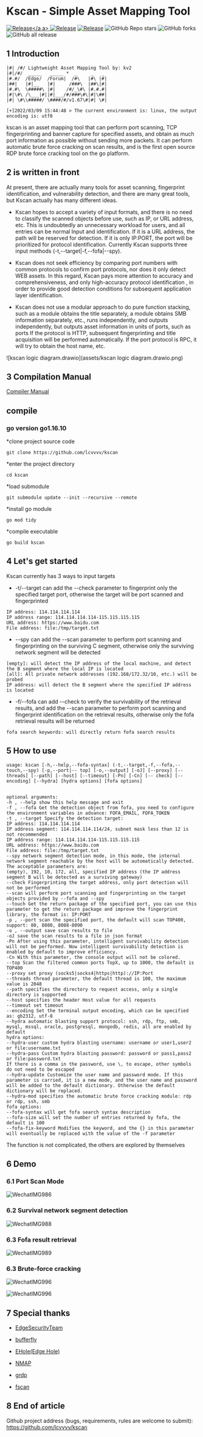 # Kscan - Simple Asset Mapping Tool
<a href="https://github.com/lcvvvv/kscan"><img alt="Release" src="https://img.shields.io/badge/golang-1.6+-9cf"></a a>
<a href="https://github.com/lcvvvv/kscan"><img alt="Release" src="https://img.shields.io/badge/kscan-1.62-ff69b4"></a >
<a href="https://github.com/lcvvvv/kscan"><img alt="Release" src="https://img.shields.io/badge/LICENSE-GPL-important"></a >
![GitHub Repo stars](https://img.shields.io/github/stars/lcvvvv/kscan?color=success)
![GitHub forks](https://img.shields.io/github/forks/lcvvvv/kscan)
![GitHub all release](https://img.shields.io/github/downloads/lcvvvv/kscan/total?color=blueviolet)

## 1 Introduction

````
|#| /#/ Lightweight Asset Mapping Tool by: kv2
|#|/#/  _____   _____ *  _     _   _
|#.#/  /Edge/  /Forum|  /#\   |#\ |#|
|##|   |#|__   |#|     /###\  |##\|#|
|#.#\  \#####\ |#|    /#/_\#\ |#.#.#|
|#|\#\ /\___|#||#|___/#/###\#\|#|\##|
|#| \#\\#####/ \####/#/v1.67\#|#| \#|

[+]2022/03/09 15:44:48 > The current environment is: linux, the output encoding is: utf8
````

kscan is an asset mapping tool that can perform port scanning, TCP fingerprinting and banner capture for specified assets, and obtain as much port information as possible without sending more packets. It can perform automatic brute force cracking on scan results, and is the first open source RDP brute force cracking tool on the go platform.

## 2 is written in front

At present, there are actually many tools for asset scanning, fingerprint identification, and vulnerability detection, and there are many great tools, but Kscan actually has many different ideas.

- Kscan hopes to accept a variety of input formats, and there is no need to classify the scanned objects before use, such as IP, or URL address, etc. This is undoubtedly an unnecessary workload for users, and all entries can be normal Input and identification. If it is a URL address, the path will be reserved for detection. If it is only IP:PORT, the port will be prioritized for protocol identification. Currently Kscan supports three input methods (-t,--target|-f,--fofa|--spy).

- Kscan does not seek efficiency by comparing port numbers with common protocols to confirm port protocols, nor does it only detect WEB assets. In this regard, Kscan pays more attention to accuracy and comprehensiveness, and only high-accuracy protocol identification , in order to provide good detection conditions for subsequent application layer identification.

- Kscan does not use a modular approach to do pure function stacking, such as a module obtains the title separately, a module obtains SMB information separately, etc., runs independently, and outputs independently, but outputs asset information in units of ports, such as ports If the protocol is HTTP, subsequent fingerprinting and title acquisition will be performed automatically. If the port protocol is RPC, it will try to obtain the host name, etc.

![kscan logic diagram.drawio](assets/kscan logic diagram.drawio.png)

## 3 Compilation Manual

[Compiler Manual](https://github.com/lcvvvv/kscan/wiki/%E7%BC%96%E8%AF%91)

## compile

### go version go1.16.10

*clone project source code
~~~
git clone https://github.com/lcvvvv/kscan
~~~
*enter the project directory
~~~
cd kscan
~~~
*load submodule
~~~
git submodule update --init --recursive --remote
~~~
*install go module
~~~
go mod tidy
~~~
*compile executable
~~~
go build kscan
~~~

## 4 Let's get started

Kscan currently has 3 ways to input targets

- -t/--target can add the --check parameter to fingerprint only the specified target port, otherwise the target will be port scanned and fingerprinted

````
IP address: 114.114.114.114
IP address range: 114.114.114.114-115.115.115.115
URL address: https://www.baidu.com
File address: file:/tmp/target.txt
````

- --spy can add the --scan parameter to perform port scanning and fingerprinting on the surviving C segment, otherwise only the surviving network segment will be detected

````
[empty]: will detect the IP address of the local machine, and detect the B segment where the local IP is located
[all]: All private network addresses (192.168/172.32/10, etc.) will be probed
IP address: will detect the B segment where the specified IP address is located
````


- -f/--fofa can add --check to verify the survivability of the retrieval results, and add the --scan parameter to perform port scanning and fingerprint identification on the retrieval results, otherwise only the fofa retrieval results will be returned
````
fofa search keywords: will directly return fofa search results
````

## 5 How to use

````
usage: kscan [-h,--help,--fofa-syntax] (-t,--target,-f,--fofa,--touch,--spy) [-p,--port|-- top] [-o,--output] [-oJ] [--proxy] [--threads] [--path] [--host] [--timeout] [-Pn] [-Cn] [-- check] [--encoding] [--hydra] [hydra options] [fofa options]


optional arguments:
-h , --help show this help message and exit
-f , --fofa Get the detection object from fofa, you need to configure the environment variables in advance: FOFA_EMAIL, FOFA_TOKEN
-t , --target Specify the detection target:
IP address: 114.114.114.114
IP address segment: 114.114.114.114/24, subnet mask less than 12 is not recommended
IP address range: 114.114.114.114-115.115.115.115
URL address: https://www.baidu.com
File address: file:/tmp/target.txt
--spy network segment detection mode, in this mode, the internal network segment reachable by the host will be automatically detected. The acceptable parameters are:
(empty), 192, 10, 172, all, specified IP address (the IP address segment B will be detected as a surviving gateway)
--check Fingerprinting the target address, only port detection will not be performed
--scan will perform port scanning and fingerprinting on the target objects provided by --fofa and --spy
--touch Get the return package of the specified port, you can use this parameter to get the return package and improve the fingerprint library, the format is: IP:PORT
-p , --port scan the specified port, the default will scan TOP400, support: 80, 8080, 8088-8090
-o , --output save scan results to file
-oJ save the scan results to a file in json format
-Pn After using this parameter, intelligent survivability detection will not be performed. Now intelligent survivability detection is enabled by default to improve efficiency.
-Cn With this parameter, the console output will not be colored.
--top Scan the filtered common ports TopX, up to 1000, the default is TOP400
--proxy set proxy (socks5|socks4|https|http)://IP:Port
--threads thread parameter, the default thread is 100, the maximum value is 2048
--path specifies the directory to request access, only a single directory is supported
--host specifies the header Host value for all requests
--timeout set timeout
--encoding Set the terminal output encoding, which can be specified as: gb2312, utf-8
--hydra automatic blasting support protocol: ssh, rdp, ftp, smb, mysql, mssql, oracle, postgresql, mongodb, redis, all are enabled by default
hydra options:
--hydra-user custom hydra blasting username: username or user1,user2 or file:username.txt
--hydra-pass Custom hydra blasting password: password or pass1,pass2 or file:password.txt
If there is a comma in the password, use \, to escape, other symbols do not need to be escaped
--hydra-update Customize the user name and password mode. If this parameter is carried, it is a new mode, and the user name and password will be added to the default dictionary. Otherwise the default dictionary will be replaced.
--hydra-mod specifies the automatic brute force cracking module: rdp or rdp, ssh, smb
fofa options:
--fofa-syntax will get fofa search syntax description
--fofa-size will set the number of entries returned by fofa, the default is 100
--fofa-fix-keyword Modifies the keyword, and the {} in this parameter will eventually be replaced with the value of the -f parameter
````

The function is not complicated, the others are explored by themselves

## 6 Demo

### 6.1 Port Scan Mode

![WechatIMG986](assets/Kscan_v1.6/WechatIMG986.png)

### 6.2 Survival network segment detection

![WechatIMG988](assets/Kscan_v1.6/WechatIMG988.png)

### 6.3 Fofa result retrieval

![WechatIMG989](assets/Kscan_v1.6/WechatIMG989.png)

### 6.3 Brute-force cracking

![WechatIMG996](assets/Kscan_v1.6/WechatIMG996.png)

![WechatIMG996](assets/Kscan_v1.6/WechatIMG1018.png)

## 7 Special thanks

- [EdgeSecurityTeam](https://github.com/EdgeSecurityTeam)

- [bufferfly](https://github.com/dr0op/bufferfly)

- [EHole(Edge Hole)](https://github.com/EdgeSecurityTeam/EHole)

- [NMAP](https://github.com/nmap/nmap/)

- [grdp](https://github.com/tomatome/grdp/)

- [fscan](https://github.com/shadow1ng/fscan)

## 8 End of article

Github project address (bugs, requirements, rules are welcome to submit): https://github.com/lcvvvv/kscan
